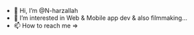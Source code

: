 - 👋 Hi, I’m @N-harzallah
- 👀 I’m interested in Web & Mobile app dev & also filmmaking...
- 📫 How to reach me => 
